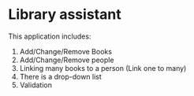 # Library assistant

This application includes:
1. Add/Change/Remove Books
2. Add/Change/Remove people
3. Linking many books to a person (Link one to many)
4. There is a drop-down list
5. Validation
